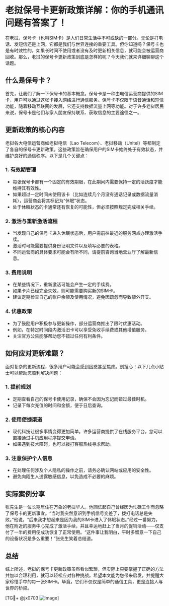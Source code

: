 # 老挝保号卡更新政策详解：你的手机通讯问题有答案了！

在老挝，保号卡（也叫SIM卡）是人们日常生活中不可或缺的一部分。无论是打电话、发短信还是上网，它都是我们与世界连接的重要工具。但你知道吗？保号卡也是有时效性的，如果长时间不使用或者没有及时更新相关信息，就可能会被运营商回收。那么，老挝的保号卡更新政策到底是怎样的呢？今天我们就来详细聊聊这个话题。

## 什么是保号卡？

首先，让我们了解一下保号卡的基本概念。保号卡是一种由电信运营商提供的SIM卡，用户可以通过这张卡接入网络进行通信服务。保号卡不仅限于语音通话和短信功能，随着移动互联网的发展，它还支持数据流量上网等功能。对于许多老挝居民来说，保号卡是他们与家人朋友保持联系、获取信息的主要途径之一。

## 更新政策的核心内容

老挝各大电信运营商如老挝电信（Lao Telecom）、老挝移动（Unitel）等都制定了各自的保号卡更新政策。这些政策旨在确保用户的SIM卡始终处于有效状态，并维护良好的通信秩序。以下是几个关键点：

### 1. **有效期管理**
   - 每张保号卡都有一个固定的有效期限，在此期间内需要保持一定的活跃度才能维持其有效性。
   - 如果超过一定时间未使用该卡（比如连续几个月没有通话记录或数据流量消耗），运营商会将其标记为“休眠”状态。
   - 处于休眠状态的卡通常还有恢复的可能性，但必须按照规定完成相关手续。

### 2. **激活与重新激活流程**
   - 当发现自己的保号卡进入休眠状态后，用户需前往最近的服务网点办理激活手续。
   - 激活时可能需要提供身份证明文件以及填写必要的表格。
   - 不同运营商的具体要求可能会有所不同，请提前咨询当地营业厅了解最新信息。

### 3. **费用说明**
   - 在某些情况下，重新激活可能会产生一定的手续费。
   - 如果卡片已经完全失效，则可能需要购买新的SIM卡。
   - 建议定期检查自己的账户余额及使用情况，避免因疏忽而导致额外开支。

### 4. **优惠政策**
   - 为了鼓励用户积极参与更新操作，部分运营商推出了限时优惠活动。
   - 例如，在特定时间段内激活旧卡可以享受免收手续费或其他增值服务。
   - 关注官方公告能够帮助您不错过任何有利条件。

## 如何应对更新难题？

面对复杂的更新流程，很多用户可能会感到困惑甚至焦虑。别担心！以下几点小贴士可以帮助您顺利解决问题：

### 1. 提前规划
   - 定期查看自己的保号卡使用记录，确保不会因为忘记而错过最佳时机。
   - 记录下每次充值的时间和金额，便于日后查询。

### 2. 使用便捷渠道
   - 现代科技让很多事情变得更加简单。许多运营商提供了在线服务平台，您可以直接通过手机应用程序提交申请。
   - 如果遇到技术障碍，也可以拨打客服热线寻求帮助。

### 3. 注意保护个人信息
   - 在处理任何涉及个人隐私的操作之前，请务必确认网站或应用的安全性。
   - 避免向陌生人透露敏感信息，以免造成不必要的麻烦。

## 实际案例分享

张先生是一位长期居住在万象的老挝华人。他回忆起自己曾经因为忙碌工作而忽略了保号卡的更新事宜。“当时我突然意识到手机信号变差了，拨打电话总是失败。”他说，“后来我才想起来是因为我的SIM卡进入了休眠状态。”经过一番努力，他在附近的服务中心完成了激活手续，并且幸运地赶上了当月的促销活动——仅支付了一半的费用便成功恢复了正常使用。“这件事让我明白，平时多留意一下自己的设备状况是多么重要！”张先生笑着总结道。

## 总结

综上所述，老挝的保号卡更新政策虽然看似繁琐，但实际上只要掌握了正确的方法并加以合理利用，就可以轻松应对各种挑战。希望本文能为您带来启发，并提醒大家珍惜手中的每一张SIM卡。毕竟，它们不仅仅是简单的通信工具，更是连接人与世界的桥梁。

[TG💪+ @jx0703 ![Image](https://github.com/user-attachments/assets/dbca1d08-cadb-493c-b0ec-ad6f7a83f270)]